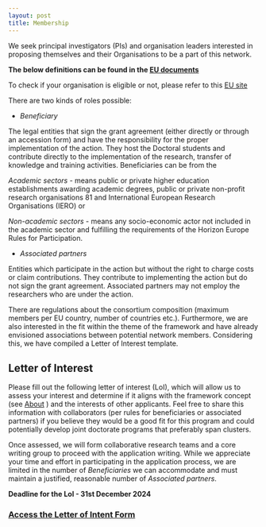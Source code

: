 ```yaml
---
layout: post
title: Membership
---
```


We seek principal investigators (PIs) and organisation leaders interested in proposing themselves and their Organisations to be a part of this network.

**The below definitions can be found in the [EU documents](https://resilienteu.github.io/literature/2024/08/02/EUDocuments.html)**

To check if your organisation is eligible or not, please refer to this [EU site](https://marie-sklodowska-curie-actions.ec.europa.eu/actions/doctoral-networks/6-steps-to-prepare-your-application)

There are two kinds of roles possible:


* *Beneficiary*

The legal entities that sign the grant agreement (either directly or through an accession form) and have the responsibility for the proper implementation of the action.
They host the Doctoral students and contribute directly to the implementation of the research, transfer of knowledge and training activities.
Beneficiaries can be from the 

*Academic sectors* - means public or private higher education establishments awarding academic degrees, public or private non-profit research organisations 81 and International European Research Organisations (IERO)
or

*Non-academic sectors* - means any socio-economic actor not included in the academic sector and fulfilling the requirements of the Horizon Europe Rules for Participation.

* *Associated partners*

Entities which participate in the action but without the right to
charge costs or claim contributions. 
They contribute to implementing the action but do not sign the grant agreement. 
Associated partners may not employ the researchers who are under the action.



There are regulations about the consortium composition (maximum members per EU country, number of countries etc.).
Furthermore, we are also interested in the fit within the theme of the framework and have already envisioned associations between potential network members.
Considering this, we have compiled a Letter of Interest template.


## Letter of Interest

Please fill out the following letter of interest (LoI), which will allow us to assess your interest and determine if it aligns with the framework concept (see [About](https://resilienteu.github.io/about.html) ) and the interests of other applicants.
Feel free to share this information with collaborators (per rules for beneficiaries or associated partners) if you believe they would be a good fit for this program and could potentially develop joint doctorate programs that preferably span clusters.

Once assessed, we will form collaborative research teams and a core writing group to proceed with the application writing.
While we appreciate your time and effort in participating in the application process, we are limited in the number of *Beneficiaries* we can accommodate and must maintain a justified, reasonable number of *Associated partners*.


**Deadline for the LoI - 31st December 2024**


### [Access the Letter of Intent Form](https://forms.gle/38ynHdpnuhxqHEQ9A)

<!--
- **Funding cluster:** - [Please choose one main cluster](https://resilienteu.github.io/about.html) -- Scale-free theories (specific mathematical concept?), Scale specific (which specifically?), Synthesis (across which disciplines?) 

- **Applicant information:** Primary applicant (Name, Position, Affiliation), supporting applicant (mandatory person from the same organisation as a fallback)

- **Partner information:** Have you already identified a partner who is also applying to this network?

- **Title (150 characters)** - The Project Title should, concisely and in non-technical terms, convey the essence of your proposed project.

- **Executive summary (1500 characters, including spaces and punctuation)** - The executive summary should concisely and non-technically convey how your project connects to the concept of resilience, which aspect of the concept the project will be tackling, how it will be tackled and what its impact would be.

- **Project description (4000 characters including spaces and punctuation)** - This section includes the technical details of the proposed Doctoral project, connections/planned visits to potential academic partners in other EU & EU-associated countries, and how the visits will complement the completion of the Doctoral studies.
in addition to the 4000 characters above, include a subsection on *Applied aspect (if any)* and connections to non-academic partners (1500 characters including spaces and punctuation) .
The doctoral network aims to promote international, inter-sectoral, and multi/inter-disciplinary collaboration in doctoral-level training in Europe. They also aim to train highly skilled doctoral candidates and stimulate entrepreneurship, creativity, and innovation in Europe and beyond. Recommend non-academic partners that resonate with the theme of resilience and sustainability in the industry and connect to the topic/methodology of the proposed Doctoral project.

- **Statement of significance (1000 characters including spaces and punctuation)**- What is the state of the art of the topic of the Doctoral project about the themes of resilience? how is the project advancing it?

- **Outcomes (1000 characters including spaces and punctuation)** - What will be the concrete outcomes of the Doctoral project? Academic and non-academic

- **Possible connections to other funding clusters (1000 characters including spaces and punctuation)** - Does the project connect to other scale-free theories, models of specific systems or multiple disciplines?

- **Structure of the University Doctorate Programme and International Joint Doctorates (500 characters including spaces and punctuation)** What are the details of the doctoral Programme at your University? How long is the Programme, and are there any specific rules and regulations to be followed? If you envision joint doctorates, then does the University allow for it?

*Please send in your **completely** filled LOIs by the deadline - 31st of December 2024 to [email address will be updated here]*-->


